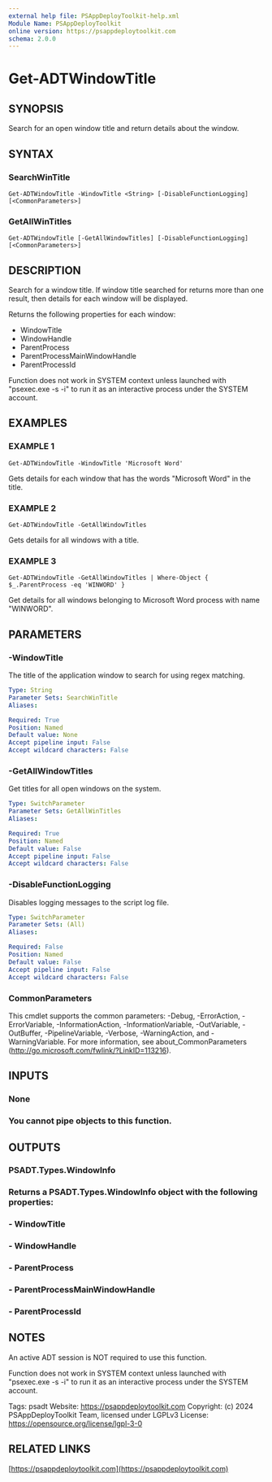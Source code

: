 ```yaml
---
external help file: PSAppDeployToolkit-help.xml
Module Name: PSAppDeployToolkit
online version: https://psappdeploytoolkit.com
schema: 2.0.0
---
```


# Get-ADTWindowTitle

## SYNOPSIS
Search for an open window title and return details about the window.

## SYNTAX

### SearchWinTitle
```
Get-ADTWindowTitle -WindowTitle <String> [-DisableFunctionLogging] [<CommonParameters>]
```

### GetAllWinTitles
```
Get-ADTWindowTitle [-GetAllWindowTitles] [-DisableFunctionLogging] [<CommonParameters>]
```

## DESCRIPTION
Search for a window title.
If window title searched for returns more than one result, then details for each window will be displayed.

Returns the following properties for each window:
- WindowTitle
- WindowHandle
- ParentProcess
- ParentProcessMainWindowHandle
- ParentProcessId

Function does not work in SYSTEM context unless launched with "psexec.exe -s -i" to run it as an interactive process under the SYSTEM account.

## EXAMPLES

### EXAMPLE 1
```
Get-ADTWindowTitle -WindowTitle 'Microsoft Word'
```

Gets details for each window that has the words "Microsoft Word" in the title.

### EXAMPLE 2
```
Get-ADTWindowTitle -GetAllWindowTitles
```

Gets details for all windows with a title.

### EXAMPLE 3
```
Get-ADTWindowTitle -GetAllWindowTitles | Where-Object { $_.ParentProcess -eq 'WINWORD' }
```

Get details for all windows belonging to Microsoft Word process with name "WINWORD".

## PARAMETERS

### -WindowTitle
The title of the application window to search for using regex matching.

```yaml
Type: String
Parameter Sets: SearchWinTitle
Aliases:

Required: True
Position: Named
Default value: None
Accept pipeline input: False
Accept wildcard characters: False
```

### -GetAllWindowTitles
Get titles for all open windows on the system.

```yaml
Type: SwitchParameter
Parameter Sets: GetAllWinTitles
Aliases:

Required: True
Position: Named
Default value: False
Accept pipeline input: False
Accept wildcard characters: False
```

### -DisableFunctionLogging
Disables logging messages to the script log file.

```yaml
Type: SwitchParameter
Parameter Sets: (All)
Aliases:

Required: False
Position: Named
Default value: False
Accept pipeline input: False
Accept wildcard characters: False
```

### CommonParameters
This cmdlet supports the common parameters: -Debug, -ErrorAction, -ErrorVariable, -InformationAction, -InformationVariable, -OutVariable, -OutBuffer, -PipelineVariable, -Verbose, -WarningAction, and -WarningVariable.
For more information, see about_CommonParameters (http://go.microsoft.com/fwlink/?LinkID=113216).

## INPUTS

### None
### You cannot pipe objects to this function.
## OUTPUTS

### PSADT.Types.WindowInfo
### Returns a PSADT.Types.WindowInfo object with the following properties:
### - WindowTitle
### - WindowHandle
### - ParentProcess
### - ParentProcessMainWindowHandle
### - ParentProcessId
## NOTES
An active ADT session is NOT required to use this function.

Function does not work in SYSTEM context unless launched with "psexec.exe -s -i" to run it as an interactive process under the SYSTEM account.

Tags: psadt
Website: https://psappdeploytoolkit.com
Copyright: (c) 2024 PSAppDeployToolkit Team, licensed under LGPLv3
License: https://opensource.org/license/lgpl-3-0

## RELATED LINKS

[https://psappdeploytoolkit.com](https://psappdeploytoolkit.com)

